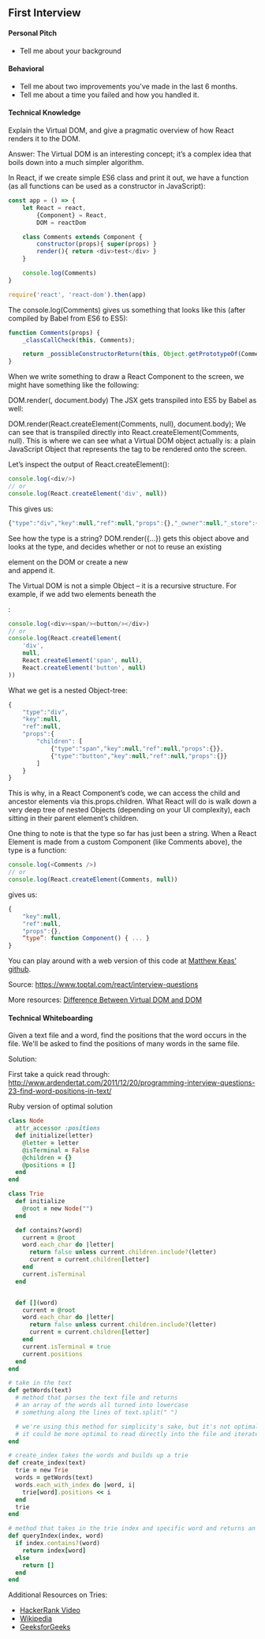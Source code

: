 ## First Interview

#### Personal Pitch
- Tell me about your background

#### Behavioral
- Tell me about two improvements you've made in the last 6 months.
- Tell me about a time you failed and how you handled it.

#### Technical Knowledge
Explain the Virtual DOM, and give a pragmatic overview of how React renders it to the DOM.

Answer:
The Virtual DOM is an interesting concept; it’s a complex idea that boils down into a much simpler algorithm.

In React, if we create simple ES6 class and print it out, we have a function (as all functions can be used as a constructor in JavaScript):

```javascript
const app = () => {
    let React = react,
        {Component} = React,
        DOM = reactDom

    class Comments extends Component {
        constructor(props){ super(props) }
        render(){ return <div>test</div> }
    }

    console.log(Comments)
}

require('react', 'react-dom').then(app)
```
The console.log(Comments) gives us something that looks like this (after compiled by Babel from ES6 to ES5):

```javascript
function Comments(props) {
    _classCallCheck(this, Comments);

    return _possibleConstructorReturn(this, Object.getPrototypeOf(Comments).call(this, props));
}
```

When we write something to draw a React Component to the screen, we might have something like the following:

DOM.render(<Comments />, document.body)
The JSX gets transpiled into ES5 by Babel as well:

DOM.render(React.createElement(Comments, null), document.body);
We can see that <Comments /> is transpiled directly into React.createElement(Comments, null). This is where we can see what a Virtual DOM object actually is: a plain JavaScript Object that represents the tag to be rendered onto the screen.

Let’s inspect the output of React.createElement():
```javascript
console.log(<div/>)
// or
console.log(React.createElement('div', null))
```
This gives us:
```javascript
{"type":"div","key":null,"ref":null,"props":{},"_owner":null,"_store":{}}
```

See how the type is a string? DOM.render({...}) gets this object above and looks at the type, and decides whether or not to reuse an existing <div> element on the DOM or create a new <div> and append it.

The Virtual DOM is not a simple Object – it is a recursive structure. For example, if we add two elements beneath the <div/>:
```javascript
console.log(<div><span/><button/></div>)
// or
console.log(React.createElement(
    'div',
    null,
    React.createElement('span', null),
    React.createElement('button', null)
))
```
What we get is a nested Object-tree:
```javascript
{
    "type":"div",
    "key":null,
    "ref":null,
    "props":{
        "children": [
            {"type":"span","key":null,"ref":null,"props":{}},
            {"type":"button","key":null,"ref":null,"props":{}}
        ]
    }
}
```
This is why, in a React Component’s code, we can access the child and ancestor elements via this.props.children. What React will do is walk down a very deep tree of nested Objects (depending on your UI complexity), each sitting in their parent element’s children.

One thing to note is that the type so far has just been a string. When a React Element is made from a custom Component (like Comments above), the type is a function:
```javascript
console.log(<Comments />)
// or
console.log(React.createElement(Comments, null))
```
gives us:
```javascript
{
    "key":null,
    "ref":null,
    "props":{},
    “type”: function Component() { ... }
}
```
You can play around with a web version of this code at [Matthew Keas’ github](https://goo.gl/HZZMjv).

Source:
https://www.toptal.com/react/interview-questions

More resources:
[Difference Between Virtual DOM and DOM](http://reactkungfu.com/2015/10/the-difference-between-virtual-dom-and-dom/)
#### Technical Whiteboarding
Given a text file and a word, find the positions that the word occurs in the file. We'll be asked to find the positions of many words in the same file.

Solution:

First take a quick read through:
 http://www.ardendertat.com/2011/12/20/programming-interview-questions-23-find-word-positions-in-text/


Ruby version of optimal solution
```ruby
class Node
  attr_accessor :positions
  def initialize(letter)
    @letter = letter
    @isTerminal = False
    @children = {}
    @positions = []
  end
end

class Trie
  def initialize
    @root = new Node("")
  end

  def contains?(word)
    current = @root
    word.each_char do |letter|
      return false unless current.children.include?(letter)
      current = current.children[letter]
    end
    current.isTerminal
  end


  def [](word)
    current = @root
    word.each_char do |letter|
      return false unless current.children.include?(letter)
      current = current.children[letter]
    end
    current.isTerminal = true
    current.positions
  end
end

# take in the text
def getWords(text)
  # method that parses the text file and returns
  # an array of the words all turned into lowercase
  # something along the lines of text.split(" ")

  # we're using this method for simplicity's sake, but it's not optimal space complexity.
  # it could be more optimal to read directly into the file and iterate over the file directly instead
end

# create_index takes the words and builds up a trie
def create_index(text)
  trie = new Trie
  words = getWords(text)
  words.each_with_index do |word, i|
    trie[word].positions << i  
  end
  trie
end

# method that takes in the trie index and specific word and returns an array of the indices
def queryIndex(index, word)
  if index.contains?(word)
    return index[word]
  else
    return []
  end
end

```


Additional Resources on Tries:
- [HackerRank Video](https://www.youtube.com/watch?v=zIjfhVPRZCg)
- [Wikipedia](https://en.wikipedia.org/wiki/Trie)
- [GeeksforGeeks](http://www.geeksforgeeks.org/trie-insert-and-search/)
